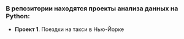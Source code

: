 ### В репозитории находятся проекты анализа данных на Python:

* **Проект 1**. Поездки на такси в Нью-Йорке
